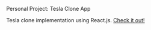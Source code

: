 Personal Project: Tesla Clone App

Tesla clone implementation using React.js. [Check it out!](https://brianmat99.github.io/Tesla-Clone/)
